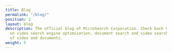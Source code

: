 ```yaml
---
title: Blog
permalink: "/blog/"
position: 2
layout: blog
description: The official blog of MicroSearch Corporation. Check back here for tips
  on video search engine optimization, document search and video search, and conversion
  of video and documents.
weight: 5
---
```

